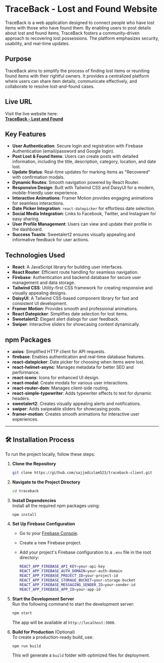 # TraceBack - Lost and Found Website

TraceBack is a web application designed to connect people who have lost items with those who have found them. By enabling users to post details about lost and found items, TraceBack fosters a community-driven approach to recovering lost possessions. The platform emphasizes security, usability, and real-time updates.

## Purpose

TraceBack aims to simplify the process of finding lost items or reuniting found items with their rightful owners. It provides a centralized platform where users can share item details, communicate effectively, and collaborate to resolve lost-and-found cases.

## Live URL

Visit the live website here:  
[**TraceBack - Lost and Found**](https://traceback-d327e.web.app/)

## Key Features

-   **User Authentication**: Secure login and registration with Firebase Authentication (email/password and Google login).
-   **Post Lost & Found Items**: Users can create posts with detailed information, including the title, description, category, location, and date lost.
-   **Update Status**: Real-time updates for marking items as "Recovered" with confirmation modals.
-   **Dynamic Routes**: Smooth navigation powered by React Router.
-   **Responsive Design**: Built with Tailwind CSS and DaisyUI for a modern, mobile-friendly user experience.
-   **Interactive Animations**: Framer Motion provides engaging animations for seamless interactions.
-   **Date Picker Integration**: `react-datepicker` for effortless date selection.
-   **Social Media Integration**: Links to Facebook, Twitter, and Instagram for easy sharing.
-   **User Profile Management**: Users can view and update their profile in the dashboard.
-   **Success Toasts**: Sweetalert2 ensures visually appealing and informative feedback for user actions.

## Technologies Used

-   **React**: A JavaScript library for building user interfaces.
-   **React Router**: Efficient route handling for seamless navigation.
-   **Firebase**: Authentication and backend database for secure user management and data storage.
-   **Tailwind CSS**: Utility-first CSS framework for creating responsive and visually appealing designs.
-   **DaisyUI**: A Tailwind CSS-based component library for fast and consistent UI development.
-   **Framer Motion**: Provides smooth and professional animations.
-   **React Datepicker**: Simplifies date selection for lost items.
-   **Sweetalert2**: Elegant alert dialogs for user feedback.
-   **Swiper**: Interactive sliders for showcasing content dynamically.

## npm Packages

-   **axios**: Simplified HTTP client for API requests.
-   **firebase**: Enables authentication and real-time database features.
-   **react-datepicker**: Date picker for choosing when items were lost.
-   **react-helmet-async**: Manages metadata for better SEO and performance.
-   **react-icons**: Icons for enhanced UI design.
-   **react-modal**: Create modals for various user interactions.
-   **react-router-dom**: Manages client-side routing.
-   **react-simple-typewriter**: Adds typewriter effects to text for dynamic headers.
-   **sweetalert2**: Creates visually appealing alerts and notifications.
-   **swiper**: Adds swipeable sliders for showcasing posts.
-   **framer-motion**: Creates smooth animations for interactive user experiences.

---

## 🛠️ Installation Process

To run the project locally, follow these steps:

1. **Clone the Repository**

    ```bash
    git clone https://github.com/sajjadislam523/traceback-client.git
    ```

2. **Navigate to the Project Directory**

    ```bash
    cd traceback
    ```

3. **Install Dependencies**  
   Install all the required npm packages using:

    ```bash
    npm install
    ```

4. **Set Up Firebase Configuration**

    - Go to your [Firebase Console](https://console.firebase.google.com/).
    - Create a new Firebase project.
    - Add your project's Firebase configuration to a `.env` file in the root directory:

        ```bash
        REACT_APP_FIREBASE_API_KEY=your-api-key
        REACT_APP_FIREBASE_AUTH_DOMAIN=your-auth-domain
        REACT_APP_FIREBASE_PROJECT_ID=your-project-id
        REACT_APP_FIREBASE_STORAGE_BUCKET=your-storage-bucket
        REACT_APP_FIREBASE_MESSAGING_SENDER_ID=your-sender-id
        REACT_APP_FIREBASE_APP_ID=your-app-id
        ```

5. **Start the Development Server**  
   Run the following command to start the development server:

    ```bash
    npm start
    ```

    The app will be available at `http://localhost:3000`.

6. **Build for Production** (Optional)  
   To create a production-ready build, use:
    ```bash
    npm run build
    ```
    This will generate a `build` folder with optimized files for deployment.
